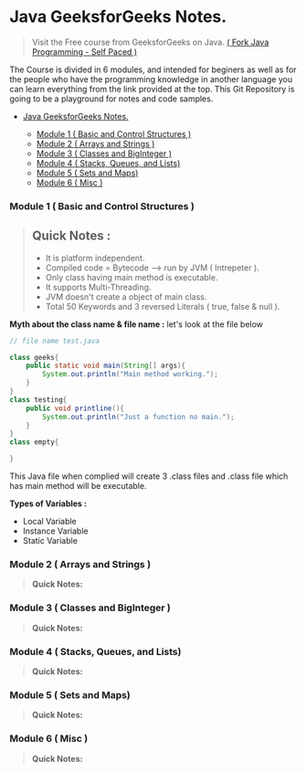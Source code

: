 # Java GeeksforGeeks Notes.

> Visit the Free course from GeeksforGeeks on Java. [( Fork Java Programming - Self Paced ) ](https://practice.geeksforgeeks.org/batch/fork-java)

The Course is divided in 6 modules, and intended for beginers as well as for the people who have the programming knowledge in another language you can learn everything from the link provided at the top. This Git Repository is going to be a playground for notes and code samples.


- [Java GeeksforGeeks Notes.](#java-geeksforgeeks-notes)
  
    - [Module 1 ( Basic and Control Structures )](#module-1--basic-and-control-structures-)
    - [Module 2 ( Arrays and Strings )](#module-2--arrays-and-strings-)
    - [Module 3 ( Classes and BigInteger )](#module-3--classes-and-biginteger-)
    - [Module 4 ( Stacks, Queues, and Lists)](#module-4--stacks-queues-and-lists)
    - [Module 5 ( Sets and Maps)](#module-5--sets-and-maps)
    - [Module 6 ( Misc )](#module-6--misc-)


### Module 1 ( Basic and Control Structures )
> **Quick Notes :**
> -
> - It is platform independent.
> - Compiled code = Bytecode --> run by JVM ( Intrepeter ).
> - Only class having main method is executable.
> - It supports Multi-Threading.
> - JVM doesn't create a object of main class.
> - Total 50 Keywords and 3 reversed Literals ( true, false & null ).

**Myth about the class name & file name :** let's look at the file below

```Java
// file name test.java

class geeks{
    public static void main(String[] args){
        System.out.println("Main method working.");
    }
}
class testing{
    public void printline(){
        System.out.println("Just a function no main.");
    }
}
class empty{

}
```
This Java file when complied will create 3 .class files and .class file which has main method will be executable.

**Types of Variables :**
- Local Variable
- Instance Variable
- Static Variable

### Module 2 ( Arrays and Strings )
> **Quick Notes:**

### Module 3 ( Classes and BigInteger )
> **Quick Notes:**
### Module 4 ( Stacks, Queues, and Lists)
> **Quick Notes:**
### Module 5 ( Sets and Maps)
> **Quick Notes:**
### Module 6 ( Misc )
> **Quick Notes:**